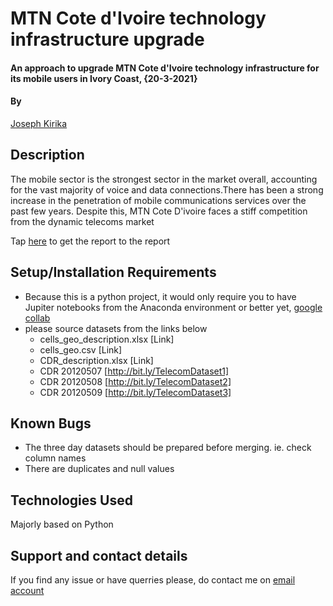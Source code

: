 # MTN Cote d'Ivoire technology infrastructure upgrade
#### An approach to upgrade MTN Cote d'Ivoire technology infrastructure for its mobile users in Ivory Coast, {20-3-2021}
#### By 
[Joseph Kirika](https://github.com/JChengecha)

## Description
The mobile sector is the strongest sector in the market overall, accounting for the vast majority of voice and data connections.There has been a strong increase in the penetration of mobile communications services over the past few years. Despite this, MTN Cote D'ivoire faces a stiff competition from the dynamic telecoms market

Tap [here](https://drive.google.com/drive/folders/1NpCdGZr2cbw7l58_TXh_KbEHLsQfcj1E?usp=sharing) to get the report to the report 
## Setup/Installation Requirements
* Because this is a python project,
    it would only require you to have Jupiter notebooks from the Anaconda environment or better yet, [google collab](https://colab.research.google.com/notebooks)
* please source datasets from the links below 
    - cells_geo_description.xlsx [Link]
    - cells_geo.csv [Link]
    - CDR_description.xlsx [Link]
    - CDR 20120507 [http://bit.ly/TelecomDataset1]
    - CDR 20120508 [http://bit.ly/TelecomDataset2]
    - CDR 20120509 [http://bit.ly/TelecomDataset3]

## Known Bugs
  
  * The three day datasets should be prepared before merging. ie. check column names
  * There are duplicates and null values
 
## Technologies Used

Majorly based on Python
    
## Support and contact details

If you find any issue or have querries please, do contact me on 
[email account](josephkirika31@gmail.com)

